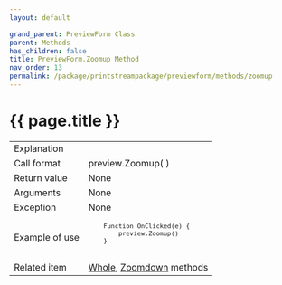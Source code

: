 ```yaml
---
layout: default

grand_parent: PreviewForm Class
parent: Methods
has_children: false
title: PreviewForm.Zoomup Method
nav_order: 13
permalink: /package/printstreampackage/previewform/methods/zoomup
---
```

# {{ page.title }}

<table>
  <tr>
    <td>Explanation</td>
    <td colspan="2"></td>
  </tr>
  <tr>
    <td>Call format</td>
    <td colspan="2">preview.Zoomup( )</td>
  </tr>
  <tr>
    <td>Return value</td>
    <td colspan="2">None</td>
  </tr>  
  <tr>
    <td>Arguments</td>
    <td colspan="2">None</td>
  </tr>
  <tr>
    <td>Exception</td>
    <td colspan="2">None</td>
  </tr>
  <tr>
    <td>Example of use</td>
    <td colspan="2"><code><pre>
    Function OnClicked(e) {
        preview.Zoomup()
    }
    </pre></code></td>
  </tr>
  <tr>
    <td>Related item</td>
    <td colspan="2"><a href="/package/printstreampackage/previewform/methods/whole">Whole</a>, <a href="/package/printstreampackage/previewform/methods/zoomdown">Zoomdown</a> methods</td>
  </tr>
</table>



